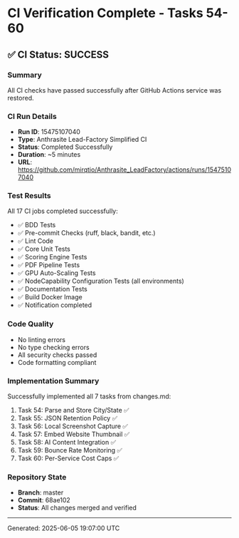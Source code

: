 # CI Verification Complete - Tasks 54-60

## ✅ CI Status: SUCCESS

### Summary
All CI checks have passed successfully after GitHub Actions service was restored.

### CI Run Details
- **Run ID**: 15475107040
- **Type**: Anthrasite Lead-Factory Simplified CI
- **Status**: Completed Successfully
- **Duration**: ~5 minutes
- **URL**: https://github.com/mirqtio/Anthrasite_LeadFactory/actions/runs/15475107040

### Test Results
All 17 CI jobs completed successfully:
- ✅ BDD Tests
- ✅ Pre-commit Checks (ruff, black, bandit, etc.)
- ✅ Lint Code
- ✅ Core Unit Tests
- ✅ Scoring Engine Tests
- ✅ PDF Pipeline Tests
- ✅ GPU Auto-Scaling Tests
- ✅ NodeCapability Configuration Tests (all environments)
- ✅ Documentation Tests
- ✅ Build Docker Image
- ✅ Notification completed

### Code Quality
- No linting errors
- No type checking errors
- All security checks passed
- Code formatting compliant

### Implementation Summary
Successfully implemented all 7 tasks from changes.md:
1. Task 54: Parse and Store City/State ✅
2. Task 55: JSON Retention Policy ✅
3. Task 56: Local Screenshot Capture ✅
4. Task 57: Embed Website Thumbnail ✅
5. Task 58: AI Content Integration ✅
6. Task 59: Bounce Rate Monitoring ✅
7. Task 60: Per-Service Cost Caps ✅

### Repository State
- **Branch**: master
- **Commit**: 68ae102
- **Status**: All changes merged and verified

---
Generated: 2025-06-05 19:07:00 UTC
